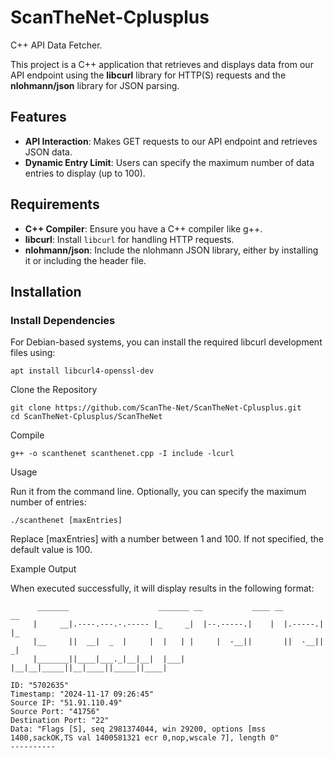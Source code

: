 # ScanTheNet-Cplusplus
C++ API Data Fetcher.

This project is a C++ application that retrieves and displays data from our API endpoint using the **libcurl** library for HTTP(S) requests and the **nlohmann/json** library for JSON parsing. 

## Features

- **API Interaction**: Makes GET requests to our API endpoint and retrieves JSON data.
- **Dynamic Entry Limit**: Users can specify the maximum number of data entries to display (up to 100).

## Requirements

- **C++ Compiler**: Ensure you have a C++ compiler like g++.
- **libcurl**: Install `libcurl` for handling HTTP requests.
- **nlohmann/json**: Include the nlohmann JSON library, either by installing it or including the header file.

## Installation

### Install Dependencies

For Debian-based systems, you can install the required libcurl development files using:

```
apt install libcurl4-openssl-dev
```

Clone the Repository

```
git clone https://github.com/ScanThe-Net/ScanTheNet-Cplusplus.git
cd ScanTheNet-Cplusplus/ScanTheNet
```

Compile

```
g++ -o scanthenet scanthenet.cpp -I include -lcurl
```

Usage

Run it from the command line. Optionally, you can specify the maximum number of entries:

```
./scanthenet [maxEntries]
```

Replace [maxEntries] with a number between 1 and 100. If not specified, the default value is 100.

Example Output

When executed successfully, it will display results in the following format:

```
      _______                    _______ __           ____ __         __
     |     __|.----.---.-.----- |_     _|  |--.-----.|    |  |.-----.|  |_
     |__     ||  __|  _  |     |  |   | |     |  -__||       ||  -__||   _|
     |_______||____|___._|__|__|  |___| |__|__|_____||__|____||_____||____|

ID: "5702635"
Timestamp: "2024-11-17 09:26:45"
Source IP: "51.91.110.49"
Source Port: "41756"
Destination Port: "22"
Data: "Flags [S], seq 2981374044, win 29200, options [mss 1400,sackOK,TS val 1400581321 ecr 0,nop,wscale 7], length 0"
----------
```

